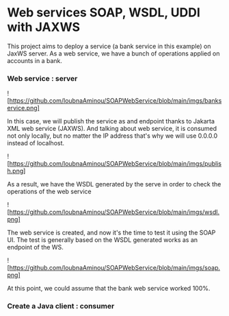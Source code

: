 # Web services SOAP, WSDL, UDDI with JAXWS
This project aims to deploy a service (a bank service in this example) on JaxWS server. As a web service, we have a bunch of operations applied on accounts in a bank.

### Web service : server 

![https://github.com/loubnaAminou/SOAPWebService/blob/main/imgs/bankservice.png]

In this case, we will publish the service as and endpoint thanks to Jakarta XML web service (JAXWS). And talking about web service, it is consumed not only locally, but no matter the IP address that's why we will use 0.0.0.0 instead of localhost.

![https://github.com/loubnaAminou/SOAPWebService/blob/main/imgs/publish.png]

As a result, we have the WSDL generated by the serve in order to check the operations of the web service

![https://github.com/loubnaAminou/SOAPWebService/blob/main/imgs/wsdl.png]

The web service is created, and now it's the time to test it using the SOAP UI. The test is generally based on the WSDL generated works as an endpoint of the WS.

![https://github.com/loubnaAminou/SOAPWebService/blob/main/imgs/soap.png]

At this point, we could assume that the bank web service worked 100%.

### Create a Java client : consumer



